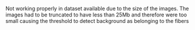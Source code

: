 Not working properly in dataset available due to the size of the images. The images had to be truncated to have less than 25Mb and therefore were too small causing the threshold to detect background as belonging to the fibers
